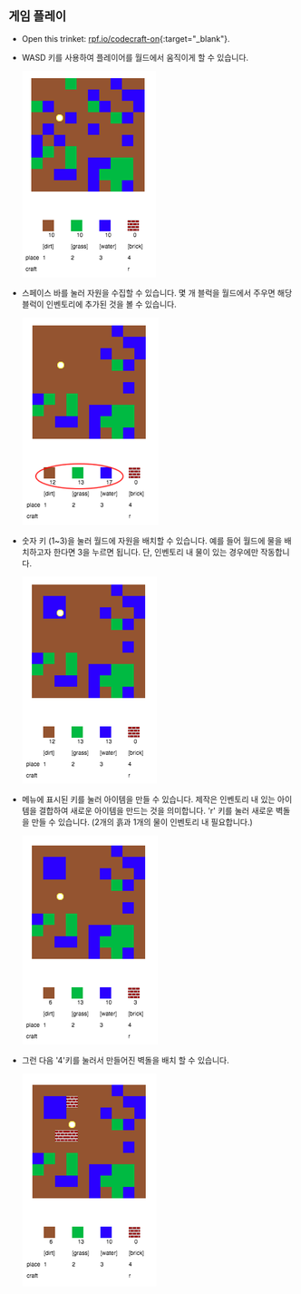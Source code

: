 ## 게임 플레이

+ Open this trinket: [rpf.io/codecraft-on](http://rpf.io/codecraft-on){:target="_blank"}.

+ WASD 키를 사용하여 플레이어를 월드에서 움직이게 할 수 있습니다.
    
    ![스크린샷](images/craft-move.png)

+ 스페이스 바를 눌러 자원을 수집할 수 있습니다. 몇 개 블럭을 월드에서 주우면 해당 블럭이 인벤토리에 추가된 것을 볼 수 있습니다.
    
    ![스크린샷](images/craft-pickup.png)

+ 숫자 키 (1~3)을 눌러 월드에 자원을 배치할 수 있습니다. 예를 들어 월드에 물을 배치하고자 한다면 3을 누르면 됩니다. 단, 인벤토리 내 물이 있는 경우에만 작동합니다.
    
    ![스크린샷](images/craft-place-water.png)

+ 메뉴에 표시된 키를 눌러 아이템을 만들 수 있습니다. 제작은 인벤토리 내 있는 아이템을 결합하여 새로운 아이템을 만드는 것을 의미합니다. 'r' 키를 눌러 새로운 벽돌을 만들 수 있습니다. (2개의 흙과 1개의 물이 인벤토리 내 필요합니다.)
    
    ![스크린샷](images/craft-craft-brick.png)

+ 그런 다음 '4'키를 눌러서 만들어진 벽돌을 배치 할 수 있습니다.
    
    ![스크린샷](images/craft-place-brick.png)
